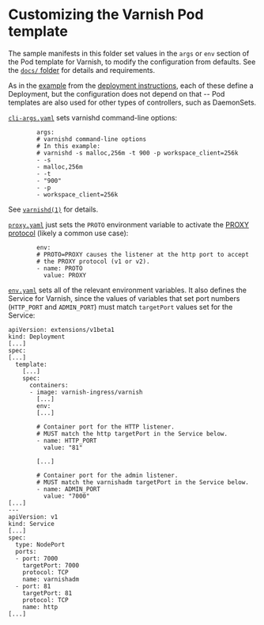 # Customizing the Varnish Pod template

The sample manifests in this folder set values in the ``args`` or
``env`` section of the Pod template for Varnish, to modify the
configuration from defaults. See the
[``docs/`` folder](/docs/varnish-pod-template.md) for details and
requirements.

As in the [example](/deploy/varnish.yaml) from the
[deployment instructions](/deploy), each of these define a Deployment,
but the configuration does not depend on that -- Pod templates are
also used for other types of controllers, such as DaemonSets.

[``cli-args.yaml``](cli-args.yaml) sets varnishd command-line options:

```
        args:
        # varnishd command-line options
        # In this example:
        # varnishd -s malloc,256m -t 900 -p workspace_client=256k
        - -s
        - malloc,256m
        - -t
        - "900"
        - -p
        - workspace_client=256k
```

See
[``varnishd(1)``](https://varnish-cache.org/docs/6.1/reference/varnishd.html#options)
for details.

[``proxy.yaml``](proxy.yaml) just sets the ``PROTO`` environment
variable to activate the
[PROXY protocol](https://www.haproxy.org/download/1.8/doc/proxy-protocol.txt)
(likely a common use case):

```
        env:
        # PROTO=PROXY causes the listener at the http port to accept
        # the PROXY protocol (v1 or v2).
        - name: PROTO
          value: PROXY
```

[``env.yaml``](env.yaml) sets all of the relevant environment
variables.  It also defines the Service for Varnish, since the values
of variables that set port numbers (``HTTP_PORT`` and ``ADMIN_PORT``)
must match ``targetPort`` values set for the Service:

```
apiVersion: extensions/v1beta1
kind: Deployment
[...]
spec:
[...]
  template:
    [...]
    spec:
      containers:
      - image: varnish-ingress/varnish
        [...]
        env:
        [...]

        # Container port for the HTTP listener.
        # MUST match the http targetPort in the Service below.
        - name: HTTP_PORT
          value: "81"

        [...]

        # Container port for the admin listener.
        # MUST match the varnishadm targetPort in the Service below.
        - name: ADMIN_PORT
          value: "7000"
[...]
---
apiVersion: v1
kind: Service
[...]
spec:
  type: NodePort 
  ports:
  - port: 7000
    targetPort: 7000
    protocol: TCP
    name: varnishadm
  - port: 81
    targetPort: 81
    protocol: TCP
    name: http
[...]

```
